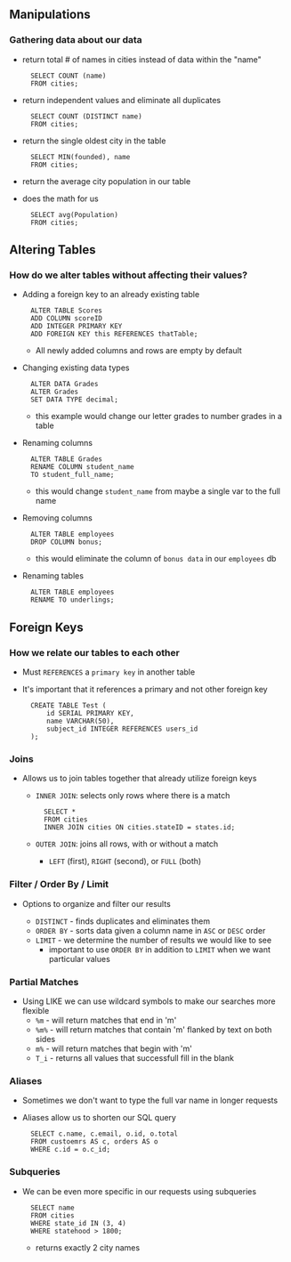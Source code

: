 ## Manipulations
### Gathering data about our data

- return total # of names in cities instead of data within the "name"

        SELECT COUNT (name)
        FROM cities;

- return independent values and eliminate all duplicates

        SELECT COUNT (DISTINCT name)
        FROM cities;

- return the single oldest city in the table 

        SELECT MIN(founded), name
        FROM cities;

- return the average city population in our table
- does the math for us

        SELECT avg(Population)
        FROM cities;


## Altering Tables
### How do we alter tables without affecting their values?

- Adding a foreign key to an already existing table

        ALTER TABLE Scores
        ADD COLUMN scoreID
        ADD INTEGER PRIMARY KEY
        ADD FOREIGN KEY this REFERENCES thatTable;

    - All newly added columns and rows are empty by default 

- Changing existing data types

        ALTER DATA Grades
        ALTER Grades
        SET DATA TYPE decimal;

    - this example would change our letter grades to number grades in a table

- Renaming columns

        ALTER TABLE Grades  
        RENAME COLUMN student_name
        TO student_full_name;

    - this would change `student_name` from maybe a single var to the full name 

- Removing columns

        ALTER TABLE employees
        DROP COLUMN bonus;

    - this would eliminate the column of `bonus data` in our `employees` db

- Renaming tables
        
        ALTER TABLE employees
        RENAME TO underlings;


## Foreign Keys
### How we relate our tables to each other

- Must `REFERENCES` a `primary key` in another table
- It's important that it references a primary and not other foreign key

        CREATE TABLE Test (
            id SERIAL PRIMARY KEY,
            name VARCHAR(50),
            subject_id INTEGER REFERENCES users_id
        );

### Joins

- Allows us to join tables together that already utilize foreign keys
    - `INNER JOIN`: selects only rows where there is a match

            SELECT *
            FROM cities 
            INNER JOIN cities ON cities.stateID = states.id;

    - `OUTER JOIN`: joins all rows, with or without a match
        - `LEFT` (first), `RIGHT` (second), or `FULL` (both)

### Filter / Order By / Limit

- Options to organize and filter our results

    - `DISTINCT` - finds duplicates and eliminates them
    - `ORDER BY` - sorts data given a column name in `ASC` or `DESC` order
    - `LIMIT` - we determine the number of results we would like to see
        - important to use `ORDER BY` in addition to `LIMIT` when we want particular values 

### Partial Matches

- Using LIKE we can use wildcard symbols to make our searches more flexible 
    - `%m` - will return matches that end in 'm'
    - `%m%` - will return matches that contain 'm' flanked by text on both sides
    - `m%` - will return matches that begin with 'm'
    - `T_i` - returns all values that successfull fill in the blank

### Aliases
- Sometimes we don't want to type the full var name in longer requests
- Aliases allow us to shorten our SQL query 

        SELECT c.name, c.email, o.id, o.total
        FROM custoemrs AS c, orders AS o
        WHERE c.id = o.c_id;

### Subqueries 
- We can be even more specific in our requests using subqueries 

        SELECT name
        FROM cities 
        WHERE state_id IN (3, 4)
        WHERE statehood > 1800;

    - returns exactly 2 city names 